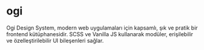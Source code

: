 # ogi
Ogi Design System, modern web uygulamaları için kapsamlı, şık ve pratik bir frontend kütüphanesidir. SCSS ve Vanilla JS kullanarak modüler, erişilebilir ve özelleştirilebilir UI bileşenleri sağlar. 
